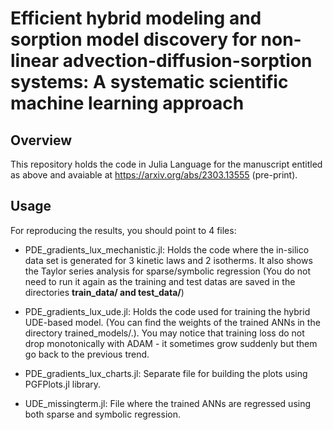 # Efficient hybrid modeling and sorption model discovery for non-linear advection-diffusion-sorption systems: A systematic scientific machine learning approach

## Overview

This repository holds the code in Julia Language for the manuscript entitled as above and avaiable at https://arxiv.org/abs/2303.13555 (pre-print).

## Usage

For reproducing the results, you should point to 4 files:

- PDE_gradients_lux_mechanistic.jl: Holds the code where the in-silico data set is generated for 3 kinetic laws and 2 isotherms. It also shows the Taylor series analysis  for sparse/symbolic regression (You do not need to run it again as the training and test datas are saved in the directories **train_data/ and test_data/**)

- PDE_gradients_lux_ude.jl: Holds the code used for training the hybrid UDE-based model. (You can find the weights of the trained ANNs in the directory trained_models/.). You may notice that training loss do not drop monotonically with ADAM - it sometimes grow suddenly but them go back to the previous trend. 
 
- PDE_gradients_lux_charts.jl: Separate file for building the plots using PGFPlots.jl library.

- UDE_missingterm.jl: File where the trained ANNs are regressed using both sparse and symbolic regression.






